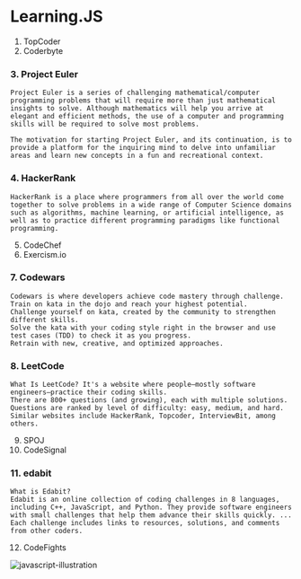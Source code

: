 # Learning.JS

1. TopCoder
2. Coderbyte


### 3. Project Euler
```
Project Euler is a series of challenging mathematical/computer programming problems that will require more than just mathematical insights to solve. Although mathematics will help you arrive at elegant and efficient methods, the use of a computer and programming skills will be required to solve most problems.

The motivation for starting Project Euler, and its continuation, is to provide a platform for the inquiring mind to delve into unfamiliar areas and learn new concepts in a fun and recreational context.
```

### 4. HackerRank
```
HackerRank is a place where programmers from all over the world come together to solve problems in a wide range of Computer Science domains such as algorithms, machine learning, or artificial intelligence, as well as to practice different programming paradigms like functional programming.
```
5. CodeChef
6. Exercism.io

### 7. Codewars
```
Codewars is where developers achieve code mastery through challenge. Train on kata in the dojo and reach your highest potential.
Challenge yourself on kata, created by the community to strengthen different skills. 
Solve the kata with your coding style right in the browser and use test cases (TDD) to check it as you progress. 
Retrain with new, creative, and optimized approaches.
```

### 8. LeetCode
```
What Is LeetCode? It's a website where people–mostly software engineers–practice their coding skills. 
There are 800+ questions (and growing), each with multiple solutions. 
Questions are ranked by level of difficulty: easy, medium, and hard. 
Similar websites include HackerRank, Topcoder, InterviewBit, among others.

```
9. SPOJ
10. CodeSignal 

### 11. edabit
```
What is Edabit?
Edabit is an online collection of coding challenges in 8 languages, including C++, JavaScript, and Python. They provide software engineers with small challenges that help them advance their skills quickly. ... Each challenge includes links to resources, solutions, and comments from other coders.
```
12. CodeFights







![javascript-illustration](https://user-images.githubusercontent.com/32854050/88829816-69197b80-d1cd-11ea-83ff-4c3eb4f31dc8.png)

